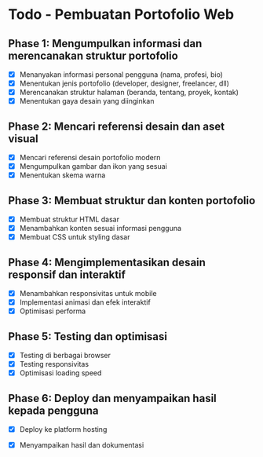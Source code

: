 # Todo - Pembuatan Portofolio Web

## Phase 1: Mengumpulkan informasi dan merencanakan struktur portofolio
- [x] Menanyakan informasi personal pengguna (nama, profesi, bio)
- [x] Menentukan jenis portofolio (developer, designer, freelancer, dll)
- [x] Merencanakan struktur halaman (beranda, tentang, proyek, kontak)
- [x] Menentukan gaya desain yang diinginkan

## Phase 2: Mencari referensi desain dan aset visual
- [x] Mencari referensi desain portofolio modern
- [x] Mengumpulkan gambar dan ikon yang sesuai
- [x] Menentukan skema warna

## Phase 3: Membuat struktur dan konten portofolio
- [x] Membuat struktur HTML dasar
- [x] Menambahkan konten sesuai informasi pengguna
- [x] Membuat CSS untuk styling dasar

## Phase 4: Mengimplementasikan desain responsif dan interaktif
- [x] Menambahkan responsivitas untuk mobile
- [x] Implementasi animasi dan efek interaktif
- [x] Optimisasi performa

## Phase 5: Testing dan optimisasi
- [x] Testing di berbagai browser
- [x] Testing responsivitas
- [x] Optimisasi loading speed

## Phase 6: Deploy dan menyampaikan hasil kepada pengguna
- [x] Deploy ke platform hosting
- [x] Menyampaikan hasil dan dokumentasi

